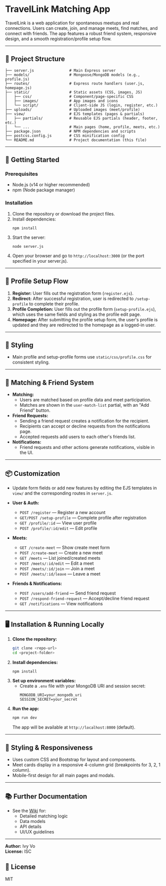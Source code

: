 # TravelLink Matching App

TravelLink is a web application for spontaneous meetups and real connections. Users can create, join, and manage meets, find matches, and connect with friends. The app features a robust friend system, responsive design, and a smooth registration/profile setup flow.

---

## 📁 Project Structure

```
├── server.js                # Main Express server
├── models/                  # Mongoose/MongoDB models (e.g., profile.js)
├── routes/                  # Express route handlers (user.js, homepage.js)
├── static/                  # Static assets (CSS, images, JS)
│   ├── css/                 # Component/page-specific CSS
│   ├── images/              # App images and icons
│   └── script/              # Client-side JS (login, register, etc.)
├── uploads/                 # Uploaded images (meet/profile)
├── view/                    # EJS templates (pages & partials)
│   ├── partials/            # Reusable EJS partials (header, footer, etc.)
│   └── ...                  # Main pages (home, profile, meets, etc.)
├── package.json             # NPM dependencies and scripts
├── postcss.config.js        # CSS minification config
└── README.md                # Project documentation (this file)
```

---

## 🚀 Getting Started

### Prerequisites
- Node.js (v14 or higher recommended)
- npm (Node package manager)

### Installation
1. Clone the repository or download the project files.
2. Install dependencies:
   ```
   npm install
   ```
3. Start the server:
   ```
   node server.js
   ```
4. Open your browser and go to `http://localhost:3000` (or the port specified in your server.js).

---

## 📝 Profile Setup Flow
1. **Register:** User fills out the registration form (`register.ejs`).
2. **Redirect:** After successful registration, user is redirected to `/setup-profile` to complete their profile.
3. **Profile Completion:** User fills out the profile form (`setup-profile.ejs`), which uses the same fields and styling as the profile edit page.
4. **Homepage:** After submitting the profile setup form, the user's profile is updated and they are redirected to the homepage as a logged-in user.

---

## 🎨 Styling
- Main profile and setup-profile forms use `static/css/profile.css` for consistent styling.

---

## 🤝 Matching & Friend System

- **Matching:**
  - Users are matched based on profile data and meet participation.
  - Matches are shown in the `user-match-list` partial, with an "Add Friend" button.
- **Friend Requests:**
  - Sending a friend request creates a notification for the recipient.
  - Recipients can accept or decline requests from the notifications page.
  - Accepted requests add users to each other's friends list.
- **Notifications:**
  - Friend requests and other actions generate notifications, visible in the UI.

---

## 📦 Customization
- Update form fields or add new features by editing the EJS templates in `view/` and the corresponding routes in `server.js`.

- **User & Auth:**
  - `POST /register` — Register a new account
  - `GET/POST /setup-profile` — Complete profile after registration
  - `GET /profile/:id` — View user profile
  - `POST /profile/:id/edit` — Edit profile
- **Meets:**
  - `GET /create-meet` — Show create meet form
  - `POST /create-meet` — Create a new meet
  - `GET /meets` — List joined/created meets
  - `POST /meets/:id/edit` — Edit a meet
  - `POST /meets/:id/join` — Join a meet
  - `POST /meets/:id/leave` — Leave a meet
- **Friends & Notifications:**
  - `POST /users/add-friend` — Send friend request
  - `POST /respond-friend-request` — Accept/decline friend request
  - `GET /notifications` — View notifications

---

## 🖥️ Installation & Running Locally

1. **Clone the repository:**
   ```sh
   git clone <repo-url>
   cd <project-folder>
   ```
2. **Install dependencies:**
   ```sh
   npm install
   ```
3. **Set up environment variables:**
   - Create a `.env` file with your MongoDB URI and session secret:
     ```env
     MONGODB_URI=your_mongodb_uri
     SESSION_SECRET=your_secret
     ```
4. **Run the app:**
   ```sh
   npm run dev
   ```
   The app will be available at `http://localhost:8000` (default).

---

## 🎨 Styling & Responsiveness

- Uses custom CSS and Bootstrap for layout and components.
- Meet cards display in a responsive 4-column grid (breakpoints for 3, 2, 1 column).
- Mobile-first design for all main pages and modals.

---

## 📚 Further Documentation

- See the [Wiki](./wiki) for:
  - Detailed matching logic
  - Data models
  - API details
  - UI/UX guidelines

---

**Author:** Ivy Vo  
**License:** ISC
## 🪪 License
MIT
